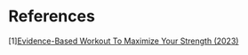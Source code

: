 # References
[1][Evidence-Based Workout To Maximize Your Strength (2023)](https://www.youtube.com/watch?v=nP04923o2iA)